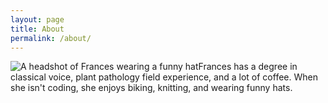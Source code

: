 ```yaml
---
layout: page
title: About
permalink: /about/
---
```


![A headshot of Frances wearing a funny hat](https://farm2.staticflickr.com/1596/24234383133_be37128260_o_d.png)Frances has a degree in classical voice, plant pathology field experience, and a lot of coffee.  When she isn't coding, she enjoys biking, knitting, and wearing funny hats.